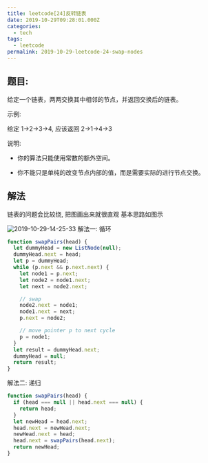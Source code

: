 ```yaml
---
title: leetcode[24]反转链表
date: 2019-10-29T09:28:01.000Z
categories:
  - tech
tags:
  - leetcode
permalink: 2019-10-29-leetcode-24-swap-nodes
---
```


## 题目:

给定一个链表，两两交换其中相邻的节点，并返回交换后的链表。

示例:

给定 1->2->3->4, 应该返回 2->1->4->3

说明:

- 你的算法只能使用常数的额外空间。

- 你不能只是单纯的改变节点内部的值，而是需要实际的进行节点交换。

## 解法

链表的问题会比较绕, 把图画出来就很直观 基本思路如图示

![2019-10-29-14-25-33](http://blog.chenxiaoyao.cn/image/2019/10/2019-10-29-14-25-33.png)
解法一: 循环

```js
function swapPairs(head) {
  let dummyHead = new ListNode(null);
  dummyHead.next = head;
  let p = dummyHead;
  while (p.next && p.next.next) {
    let node1 = p.next;
    let node2 = node1.next;
    let next = node2.next;

    // swap
    node2.next = node1;
    node1.next = next;
    p.next = node2;

    // move pointer p to next cycle
    p = node1;
  }
  let result = dummyHead.next;
  dummyHead = null;
  return result;
}
```

解法二: 递归

```js
function swapPairs(head) {
  if (head === null || head.next === null) {
    return head;
  }
  let newHead = head.next;
  head.next = newHead.next;
  newHead.next = head;
  head.next = swapPairs(head.next);
  return newHead;
}
```
